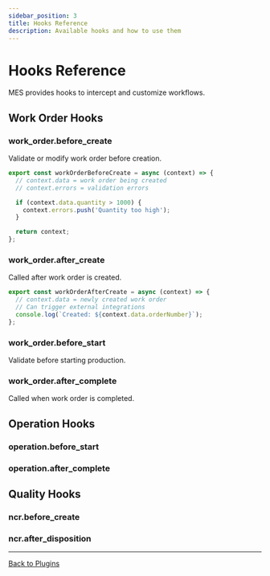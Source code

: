 ```yaml
---
sidebar_position: 3
title: Hooks Reference
description: Available hooks and how to use them
---
```


# Hooks Reference

MES provides hooks to intercept and customize workflows.

## Work Order Hooks

### work_order.before_create

Validate or modify work order before creation.

```typescript
export const workOrderBeforeCreate = async (context) => {
  // context.data = work order being created
  // context.errors = validation errors

  if (context.data.quantity > 1000) {
    context.errors.push('Quantity too high');
  }

  return context;
};
```

### work_order.after_create

Called after work order is created.

```typescript
export const workOrderAfterCreate = async (context) => {
  // context.data = newly created work order
  // Can trigger external integrations
  console.log(`Created: ${context.data.orderNumber}`);
};
```

### work_order.before_start

Validate before starting production.

### work_order.after_complete

Called when work order is completed.

## Operation Hooks

### operation.before_start
### operation.after_complete

## Quality Hooks

### ncr.before_create
### ncr.after_disposition

---

[Back to Plugins](./overview.md)
